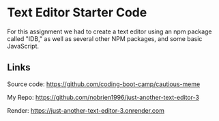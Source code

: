 # Text Editor Starter Code

For this assignment we had to create a text editor using an npm package called "IDB," as well as several other NPM packages, and some basic JavaScript.


## Links

Source code: https://github.com/coding-boot-camp/cautious-meme

My Repo: https://github.com/nobrien1996/just-another-text-editor-3

Render: https://just-another-text-editor-3.onrender.com

